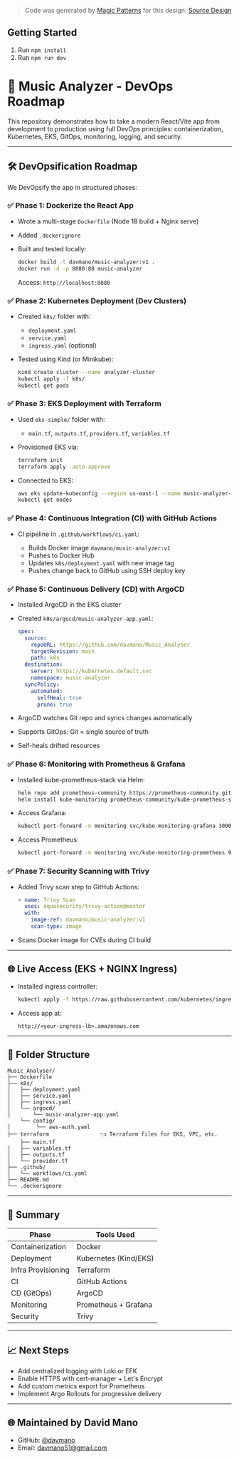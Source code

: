 >Code was generated by [Magic Patterns](https://magicpatterns.com) for this design: [Source Design](https://www.magicpatterns.com/c/mwy9x47mvwgx1btoqt9gjh)

## Getting Started

1. Run `npm install`
2. Run `npm run dev`

# 🎵 Music Analyzer - DevOps Roadmap

This repository demonstrates how to take a modern React/Vite app from development to production using full DevOps principles: containerization, Kubernetes, EKS, GitOps, monitoring, logging, and security.

---

## 🛠️ DevOpsification Roadmap

We DevOpsify the app in structured phases:

### ✅ Phase 1: Dockerize the React App

* Wrote a multi-stage `Dockerfile` (Node 18 build + Nginx serve)
* Added `.dockerignore`
* Built and tested locally:

  ```bash
  docker build -t davmano/music-analyzer:v1 .
  docker run -d -p 8080:80 music-analyzer
  ```

  Access: `http://localhost:8080`

### ✅ Phase 2: Kubernetes Deployment (Dev Clusters)

* Created `k8s/` folder with:

  * `deployment.yaml`
  * `service.yaml`
  * `ingress.yaml` (optional)
* Tested using Kind (or Minikube):

  ```bash
  kind create cluster --name analyzer-cluster
  kubectl apply -f k8s/
  kubectl get pods
  ```

### ✅ Phase 3: EKS Deployment with Terraform

* Used `eks-simple/` folder with:

  * `main.tf`, `outputs.tf`, `providers.tf`, `variables.tf`
* Provisioned EKS via:

  ```bash
  terraform init
  terraform apply -auto-approve
  ```
* Connected to EKS:

  ```bash
  aws eks update-kubeconfig --region us-east-1 --name music-analyzer-eks
  kubectl get nodes
  ```

### ✅ Phase 4: Continuous Integration (CI) with GitHub Actions

* CI pipeline in `.github/workflows/ci.yaml`:

  * Builds Docker image `davmano/music-analyzer:v1`
  * Pushes to Docker Hub
  * Updates `k8s/deployment.yaml` with new image tag
  * Pushes change back to GitHub using SSH deploy key

### ✅ Phase 5: Continuous Delivery (CD) with ArgoCD

* Installed ArgoCD in the EKS cluster
* Created `k8s/argocd/music-analyzer-app.yaml`:

  ```yaml
  spec:
    source:
      repoURL: https://github.com/davmano/Music_Analyser
      targetRevision: main
      path: k8s
    destination:
      server: https://kubernetes.default.svc
      namespace: music-analyzer
    syncPolicy:
      automated:
        selfHeal: true
        prune: true
  ```
* ArgoCD watches Git repo and syncs changes automatically
* Supports GitOps: Git = single source of truth
* Self-heals drifted resources

### ✅ Phase 6: Monitoring with Prometheus & Grafana

* Installed kube-prometheus-stack via Helm:

  ```bash
  helm repo add prometheus-community https://prometheus-community.github.io/helm-charts
  helm install kube-monitoring prometheus-community/kube-prometheus-stack --namespace monitoring
  ```
* Access Grafana:

  ```bash
  kubectl port-forward -n monitoring svc/kube-monitoring-grafana 3000:80
  ```
* Access Prometheus:

  ```bash
  kubectl port-forward -n monitoring svc/kube-monitoring-prometheus 9090
  ```

### ✅ Phase 7: Security Scanning with Trivy

* Added Trivy scan step to GitHub Actions:

  ```yaml
  - name: Trivy Scan
    uses: aquasecurity/trivy-action@master
    with:
      image-ref: davmano/music-analyzer:v1
      scan-type: image
  ```
* Scans Docker image for CVEs during CI build

---

## 🌐 Live Access (EKS + NGINX Ingress)

* Installed ingress controller:

  ```bash
  kubectl apply -f https://raw.githubusercontent.com/kubernetes/ingress-nginx/controller-v1.10.1/deploy/static/provider/aws/deploy.yaml
  ```
* Access app at:

  ```
  http://<your-ingress-lb>.amazonaws.com
  ```

---

## 📁 Folder Structure

```
Music_Analyser/
├── Dockerfile
├── k8s/
│   ├── deployment.yaml
│   ├── service.yaml
│   ├── ingress.yaml
│   └── argocd/
│       └── music-analyzer-app.yaml
    └── config/
│        └── aws-auth.yaml
├── terraform                👈 Terraform files for EKS, VPC, etc.
    ├── main.tf
│   ├── variables.tf
│   ├── outputs.tf
│   └── provider.tf
├── .github/
│   └── workflows/ci.yaml
├── README.md
└── .dockerignore

```

---

## 🚀 Summary

| Phase              | Tools Used            |
| ------------------ | --------------------- |
| Containerization   | Docker                |
| Deployment         | Kubernetes (Kind/EKS) |
| Infra Provisioning | Terraform             |
| CI                 | GitHub Actions        |
| CD (GitOps)        | ArgoCD                |
| Monitoring         | Prometheus + Grafana  |
| Security           | Trivy                 |

---

## 📈 Next Steps

* Add centralized logging with Loki or EFK
* Enable HTTPS with cert-manager + Let's Encrypt
* Add custom metrics export for Prometheus
* Implement Argo Rollouts for progressive delivery

---

## 🌐 Maintained by David Mano

* GitHub: [@davmano](https://github.com/davmano)
* Email: [davmano51@gmail.com](mailto:davmano51@gmail.com)
